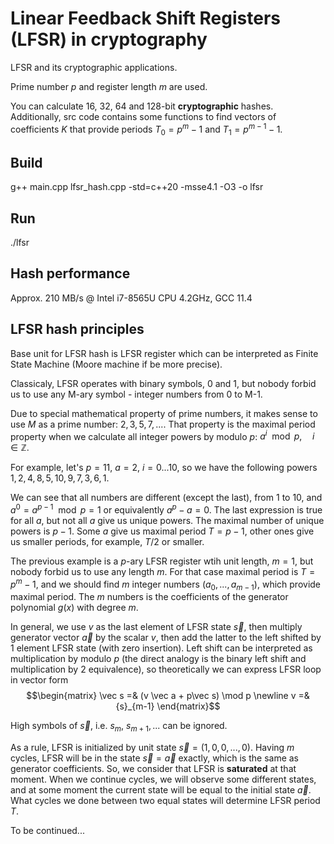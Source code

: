 # Linear Feedback Shift Registers (LFSR) in cryptography
LFSR and its cryptographic applications.

Prime number $p$ and register length $m$ are used.

You can calculate 16, 32, 64 and 128-bit **cryptographic** hashes.
Additionally, src code contains some functions to find vectors of coefficients $K$ that provide periods $T_0 = {p}^{m} - 1$ and $T_1 = {p}^{m-1} - 1$.

## Build
g++ main.cpp lfsr_hash.cpp -std=c++20 -msse4.1 -O3 -o lfsr
## Run
./lfsr

## Hash performance
Approx. 210 MB/s @ Intel i7-8565U CPU 4.2GHz, GCC 11.4

## LFSR hash principles
Base unit for LFSR hash is LFSR register which can be interpreted as Finite State Machine (Moore machine if be more precise).

Classicaly, LFSR operates with binary symbols, 0 and 1, but nobody forbid us to use any M-ary symbol - integer numbers from 0 to M-1.

Due to special mathematical property of prime numbers, it makes sense to use $M$ as a prime number: $2, 3, 5, 7,...$. That property is the maximal period property when we calculate all integer powers by modulo $p$: ${a}^{i} \mod p, \quad i \in \mathbb{Z}$.

For example, let's $p=11$, $a=2$, $i=0...10$, so we have the following powers $1, 2, 4, 8, 5, 10, 9, 7, 3, 6, 1$.

We can see that all numbers are different (except the last), from $1$ to $10$, and ${a}^{0} = {a}^{p-1} \mod p = 1$ or equivalently $a^p - a = 0$.
The last expression is true for all $a$, but not all $a$ give us unique powers. The maximal number of unique powers is $p-1$. Some $a$ give us maximal period $T = p - 1$, other ones give us smaller periods, for example, $T/2$ or smaller.

The previous example is a $p$-ary LFSR register wtih unit length, $m=1$, but nobody forbid us to use any length $m$. For that case maximal period is $T = {p}^{m} - 1$, and we should find $m$ integer numbers $({a}_{0},..., {a}_{m-1})$, which provide maximal period. The $m$ numbers is the coefficients of the generator polynomial $g(x)$ with degree $m$.

In general, we use $v$ as the last element of LFSR state $\vec s$, then multiply generator vector $\vec a$ by the scalar $v$, then add the latter to the left shifted by 1 element LFSR state (with zero insertion). Left shift can be interpreted as multiplication by modulo $p$ (the direct analogy is the binary left shift and multiplication by $2$ equivalence), so theoretically we can express LFSR loop in vector form
$$\begin{matrix}
\vec s =& (v \vec a + p\vec s) \mod p \newline
v =& {s}_{m-1}
\end{matrix}$$

High symbols of $\vec s$, i.e. $s_m$, ${s}_{m+1}, ...$ can be ignored.

As a rule, LFSR is initialized by unit state $\vec s = (1, 0, 0, ..., 0)$. Having $m$ cycles, LFSR will be in the state $\vec s = \vec a$ exactly, which is the same as generator coefficients. So, we consider that LFSR is **saturated** at that moment. When we continue cycles, we will observe some different states, and at some moment the current state will be equal to the initial state $\vec a$. What cycles we done between two equal states will determine LFSR period $T$.

To be continued...